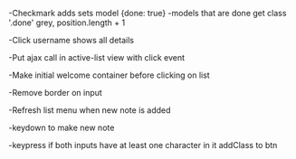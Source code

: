 -Checkmark adds sets model {done: true}
	-models that are done get class '.done' grey, position.length + 1

-Click username shows all details

-Put ajax call in active-list view with click event

-Make initial welcome container before clicking on list

-Remove border on input

-Refresh list menu when new note is added

-keydown to make new note

-keypress if both inputs have at least one character in it addClass to btn